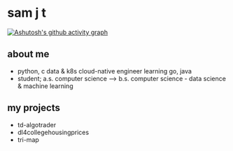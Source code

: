 # sam j t

[![Ashutosh's github activity graph](https://activity-graph.herokuapp.com/graph?username=samjtro&theme=rogue)](https://github.com/ashutosh00710/github-readme-activity-graph)

## about me

- python, c data & k8s cloud-native engineer learning go, java
- student; a.s. computer science --> b.s. computer science - data science & machine learning

## my projects

- td-algotrader
- dl4collegehousingprices
- tri-map

